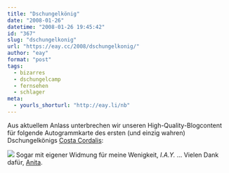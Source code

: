 ```yaml
---
title: "Dschungelkönig"
date: "2008-01-26"
datetime: "2008-01-26 19:45:42"
id: "367"
slug: "dschungelkonig"
url: "https://eay.cc/2008/dschungelkonig/"
author: "eay"
format: "post"
tags:
  - bizarres
  - dschungelcamp
  - fernsehen
  - schlager
meta:
  - yourls_shorturl: "http://eay.li/nb"
---
```


Aus aktuellem Anlass unterbrechen wir unseren High-Quality-Blogcontent für folgende Autogrammkarte des ersten (und einzig wahren) Dschungelkönigs [Costa Cordalis](http://de.wikipedia.org/wiki/Costa_Cordalis):

![](/uploads/2008/dschungelkoenig.jpg) Sogar mit eigener Widmung für meine Wenigkeit, _I.A.Y._ ... Vielen Dank dafür, [Anita](http://de.oleo.tv/songtext/costa-cordalis/anita/).
